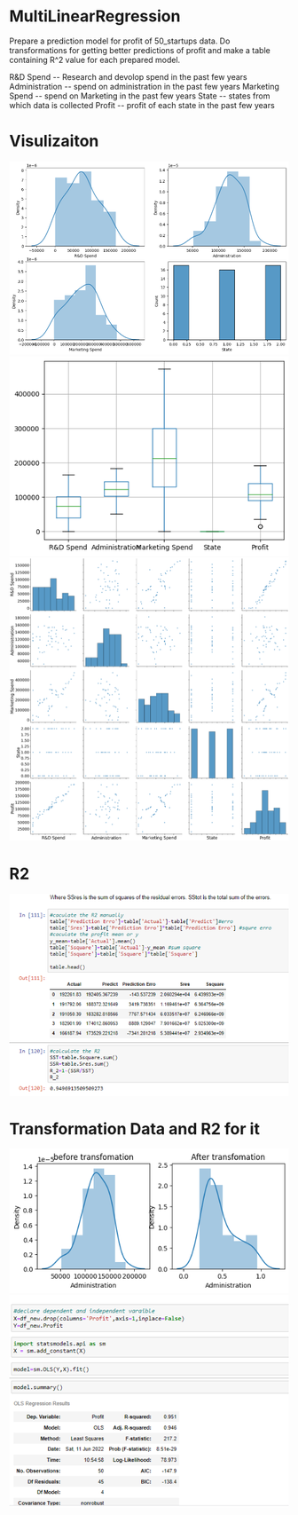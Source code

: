# MultiLinearRegression

Prepare a prediction model for profit of 50_startups data.
Do transformations for getting better predictions of profit and
make a table containing R^2 value for each prepared model.

R&D Spend -- Research and devolop spend in the past few years
Administration -- spend on administration in the past few years
Marketing Spend -- spend on Marketing in the past few years
State -- states from which data is collected
Profit  -- profit of each state in the past few years

# Visulizaiton 
![](Image/1.png)
![](Image/2.png)
![](Image/3.png)

# R2
![](Image/4.PNG)

# Transformation Data and R2 for it

![](Image/5.png)
![](Image/6.PNG)
